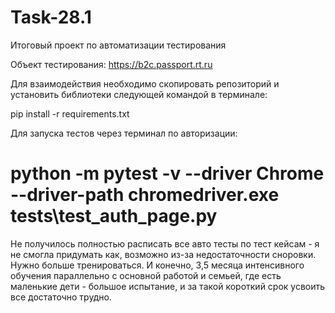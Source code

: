 # Task-28.1
Итоговый проект по автоматизации тестирования

Объект тестирования: https://b2c.passport.rt.ru


Для взаимодействия необходимо скопировать репозиторий и установить библиотеки следующей командой в терминале:

pip install -r requirements.txt


Для запуска тестов через терминал по авторизации:
# python -m pytest -v --driver Chrome --driver-path chromedriver.exe tests\test_auth_page.py





Не получилось полностью расписать все авто тесты по тест кейсам - я не смогла придумать как, возможно из-за недостаточности сноровки. Нужно больше тренироваться.
И конечно, 3,5 месяца интенсивного обучения параллельно с основной работой и семьей, где есть маленькие дети - большое испытание, и за такой короткий срок усвоить все достаточно трудно.
